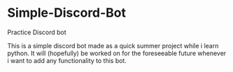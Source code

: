 # Simple-Discord-Bot
Practice Discord bot

This is a simple discord bot made as a quick summer project while i learn python. It will (hopefully) be worked on for the foreseeable future whenever i want to add any functionality to this bot. 
